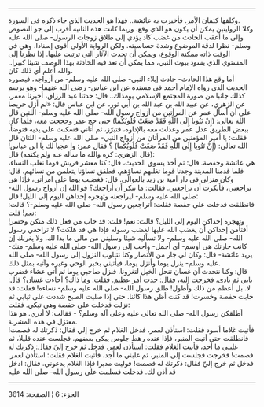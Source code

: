 ------------------------------------------------------------------------

وكلفها كتمان الأمر. فأخبرت به عائشة.. فهذا هو الحديث الذي جاء ذكره في
السورة.  
وكلا الروايتين يمكن أن يكون هو الذي وقع. وربما كانت هذه الثانية أقرب إلى
جو النصوص وإلى ما أعقب الحادث من غضب كاد يؤدي إلى طلاق زوجات الرسول- صلى
الله عليه وسلم- نظرا لدقة الموضوع وشدة حساسيته. ولكن الرواية الأولى أقوى
إسنادا. وهي في الوقت ذاته ممكنة الوقوع، ويمكن أن تحدث الآثار التي ترتبت
عليها. إذا نظرنا إلى المستوي الذي يسود بيوت النبي، مما يمكن أن تعد فيه
الحادثة بهذا الوصف شيئا كبيرا.. والله أعلم أي ذلك كان.  
أما وقع هذا الحادث- حادث إيلاء النبي- صلى الله عليه وسلم- من أزواجه،
فيصوره الحديث الذي رواه الإمام أحمد في مسنده عن ابن عباس- رضي الله
عنهما- وهو يرسم كذلك جانبا من صورة المجتمع الإسلامي يومذاك.. قال: حدثنا
عبد الرزاق، أخبرنا معمر، عن الزهري، عن عبيد الله بن عبد الله بن أبي ثور،
عن ابن عباس قال: «لم أزل حريصا على أن أسأل عمر عن المرأتين من أزواج رسول
الله- صلى الله عليه وسلم- اللتين قال الله تعالى: (إِنْ تَتُوبا إِلَى اللَّهِ فَقَدْ
صَغَتْ قُلُوبُكُما) حتى حج عمر وحججت معه، فلما كان ببعض الطريق عدل عمر وعدلت
معه بالإداوة، فتبرّز، ثم أتاني فسكبت على يديه فتوضأ، فقلت: يا أمير
المؤمنين من المرأتان من أزواج النبي- صلى الله عليه وسلم- اللتان قال الله
تعالى: (إِنْ تَتُوبا إِلَى اللَّهِ فَقَدْ صَغَتْ قُلُوبُكُما) ؟ فقال عمر: وا عجبا لك يا ابن
عباس! (قال الزهري: كره والله ما سأله عنه ولم يكتمه) قال:  
هي عائشة وحفصة. قال: ثم أخذ يسوق الحديث، قال: كنا معشر قريش قوما نغلب
النساء، فلما قدمنا المدينة وجدنا قوما تغلبهم نساؤهم، فطفق نساؤنا يتعلمن
من نسائهم. قال: وكان منزلي في دار أمية بن زيد بالعوالي. قال: فغضبت يوما
على امرأتي، فإذا هي تراجعني، فأنكرت أن تراجعني. فقالت: ما تنكر أن
أراجعك؟ فو الله إن أزواج رسول الله- صلى الله عليه وسلم- ليراجعنه وتهجره
إحداهن اليوم إلى الليل! قال:  
فانطلقت فدخلت على حفصة فقلت: أتراجعين رسول الله- صلى الله عليه وسلم-؟
قالت: نعم! قلت:  
وتهجره إحداكن اليوم إلى الليل؟ قالت: نعم! قلت: قد خاب من فعل ذلك منكن
وخسر! أفتأمن إحداكن أن يغضب الله عليها لغضب رسوله فإذا هي قد هلكت؟ لا
تراجعي رسول الله- صلى الله عليه وسلم- ولا تسأليه شيئا وسليني من مالي ما
بدا لك، ولا يغرنك إن كانت جارتك هي أوسم- أي أجمل- وأحب إلى رسول الله-
صلى الله عليه وسلم- منك- يريد عائشة- قال: وكان لي جار من الأنصار وكنا
نتناوب النزول إلى رسول الله- صلى الله عليه وسلم- ينزل يوما وأنزل يوما،
فيأتيني بخبر الوحي وغيره وآتيه بمثل ذلك.  
قال: وكنا نتحدث أن غسان تنحل الخيل لتغزونا. فنزل صاحبي يوما ثم أتى عشاء
فضرب بابي ثم نادى، فخرجت إليه، فقال: حدث أمر عظيم. فقلت: وما ذاك؟ أجاءت
غسان؟ قال: لا. بل أعظم من ذلك وأطول! طلق رسول الله- صلى الله عليه وسلم-
نساءه! فقلت: قد خابت حفصة وخسرت! قد كنت أظن هذا كائنا. حتى إذا صليت
الصبح شددت على ثيابي ثم نزلت فدخلت على حفصة وهي تبكي. فقلت:  
أطلقكن رسول الله- صلى الله تعالى عليه وعلى آله وسلم؟ - فقالت: لا أدري.
هو هذا معتزل في هذه المشربة.  
فأتيت غلاما أسود فقلت: استأذن لعمر. فدخل الغلام ثم خرج إلي فقال: ذكرتك
له فصمت! فانطلقت حتى أتيت المنبر، فإذا عنده رهط جلوس يبكي بعضهم. فجلست
عنده قليلا، ثم غلبني ما أجد، فأتيت الغلام فقلت: استأذن لعمر. فدخل ثم خرج
إليّ فقال: ذكرتك له فصمت! فخرجت فجلست إلى المنبر، ثم غلبني ما أجد، فأتيت
الغلام فقلت: استأذن لعمر. فدخل ثم خرج إليّ فقال: ذكرتك له فصمت! فوليت
مدبرا فإذا الغلام يدعوني. فقال: ادخل قد أذن لك. فدخلت فسلمت على رسول
الله- صلى الله عليه

------------------------------------------------------------------------

الجزء: 6 ¦ الصفحة: 3614
